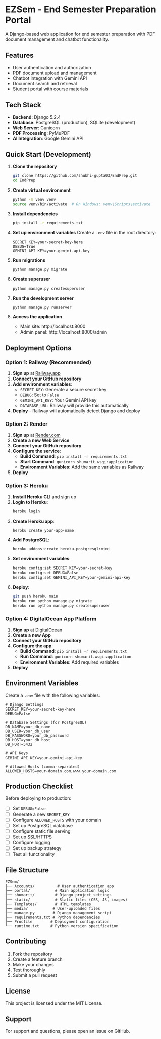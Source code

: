 # EZSem - End Semester Preparation Portal

A Django-based web application for end semester preparation with PDF document management and chatbot functionality.

## Features

- User authentication and authorization
- PDF document upload and management
- Chatbot integration with Gemini API
- Document search and retrieval
- Student portal with course materials

## Tech Stack

- **Backend**: Django 5.2.4
- **Database**: PostgreSQL (production), SQLite (development)
- **Web Server**: Gunicorn
- **PDF Processing**: PyMuPDF
- **AI Integration**: Google Gemini API

## Quick Start (Development)

1. **Clone the repository**
   ```bash
   git clone https://github.com/shubhi-gupta03/EndPrep.git
   cd EndPrep
   ```

2. **Create virtual environment**
   ```bash
   python -m venv venv
   source venv/bin/activate  # On Windows: venv\Scripts\activate
   ```

3. **Install dependencies**
   ```bash
   pip install -r requirements.txt
   ```

4. **Set up environment variables**
   Create a `.env` file in the root directory:
   ```env
   SECRET_KEY=your-secret-key-here
   DEBUG=True
   GEMINI_API_KEY=your-gemini-api-key
   ```

5. **Run migrations**
   ```bash
   python manage.py migrate
   ```

6. **Create superuser**
   ```bash
   python manage.py createsuperuser
   ```

7. **Run the development server**
   ```bash
   python manage.py runserver
   ```

8. **Access the application**
   - Main site: http://localhost:8000
   - Admin panel: http://localhost:8000/admin

## Deployment Options

### Option 1: Railway (Recommended)

1. **Sign up** at [Railway.app](https://railway.app)
2. **Connect your GitHub repository**
3. **Add environment variables**:
   - `SECRET_KEY`: Generate a secure secret key
   - `DEBUG`: Set to `False`
   - `GEMINI_API_KEY`: Your Gemini API key
   - `DATABASE_URL`: Railway will provide this automatically
4. **Deploy** - Railway will automatically detect Django and deploy

### Option 2: Render

1. **Sign up** at [Render.com](https://render.com)
2. **Create a new Web Service**
3. **Connect your GitHub repository**
4. **Configure the service**:
   - **Build Command**: `pip install -r requirements.txt`
   - **Start Command**: `gunicorn shumarit.wsgi:application`
   - **Environment Variables**: Add the same variables as Railway
5. **Deploy**

### Option 3: Heroku

1. **Install Heroku CLI** and sign up
2. **Login to Heroku**:
   ```bash
   heroku login
   ```
3. **Create Heroku app**:
   ```bash
   heroku create your-app-name
   ```
4. **Add PostgreSQL**:
   ```bash
   heroku addons:create heroku-postgresql:mini
   ```
5. **Set environment variables**:
   ```bash
   heroku config:set SECRET_KEY=your-secret-key
   heroku config:set DEBUG=False
   heroku config:set GEMINI_API_KEY=your-gemini-api-key
   ```
6. **Deploy**:
   ```bash
   git push heroku main
   heroku run python manage.py migrate
   heroku run python manage.py createsuperuser
   ```

### Option 4: DigitalOcean App Platform

1. **Sign up** at [DigitalOcean](https://digitalocean.com)
2. **Create a new App**
3. **Connect your GitHub repository**
4. **Configure the app**:
   - **Build Command**: `pip install -r requirements.txt`
   - **Run Command**: `gunicorn shumarit.wsgi:application`
   - **Environment Variables**: Add required variables
5. **Deploy**

## Environment Variables

Create a `.env` file with the following variables:

```env
# Django Settings
SECRET_KEY=your-secret-key-here
DEBUG=False

# Database Settings (for PostgreSQL)
DB_NAME=your_db_name
DB_USER=your_db_user
DB_PASSWORD=your_db_password
DB_HOST=your_db_host
DB_PORT=5432

# API Keys
GEMINI_API_KEY=your-gemini-api-key

# Allowed Hosts (comma-separated)
ALLOWED_HOSTS=your-domain.com,www.your-domain.com
```

## Production Checklist

Before deploying to production:

- [ ] Set `DEBUG=False`
- [ ] Generate a new `SECRET_KEY`
- [ ] Configure `ALLOWED_HOSTS` with your domain
- [ ] Set up PostgreSQL database
- [ ] Configure static file serving
- [ ] Set up SSL/HTTPS
- [ ] Configure logging
- [ ] Set up backup strategy
- [ ] Test all functionality

## File Structure

```
EZSem/
├── Accounts/          # User authentication app
├── portal/           # Main application logic
├── shumarit/         # Django project settings
├── static/           # Static files (CSS, JS, images)
├── Templates/        # HTML templates
├── media/           # User-uploaded files
├── manage.py        # Django management script
├── requirements.txt # Python dependencies
├── Procfile        # Deployment configuration
└── runtime.txt     # Python version specification
```

## Contributing

1. Fork the repository
2. Create a feature branch
3. Make your changes
4. Test thoroughly
5. Submit a pull request

## License

This project is licensed under the MIT License.

## Support

For support and questions, please open an issue on GitHub. 